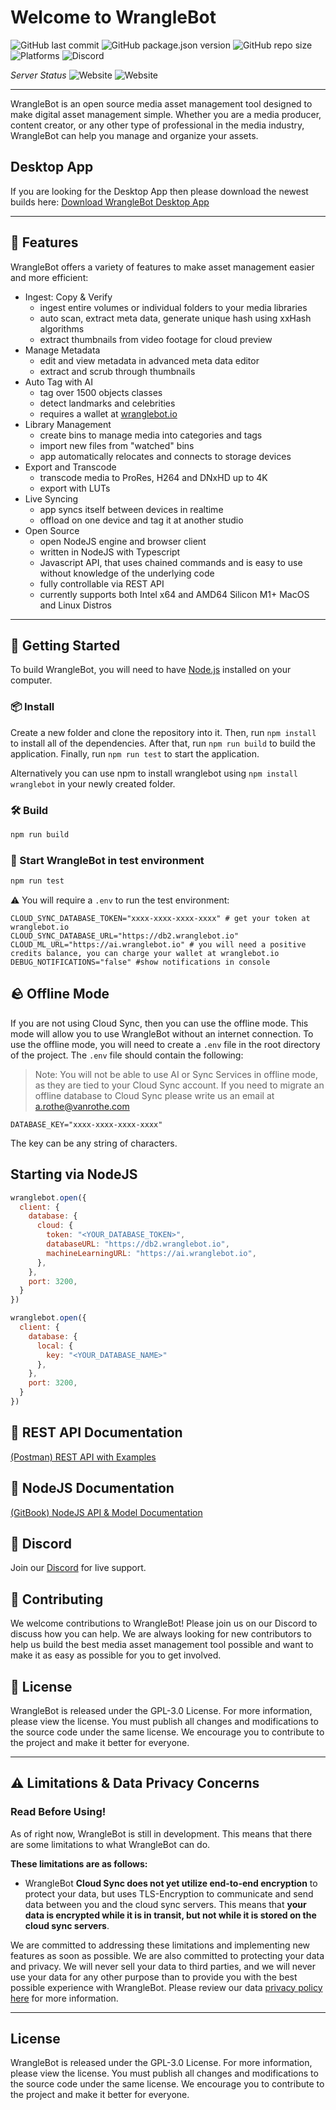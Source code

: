 # Welcome to WrangleBot

![GitHub last commit](https://img.shields.io/github/last-commit/AxelRothe/wranglebot)
![GitHub package.json version](https://img.shields.io/github/package-json/v/AxelRothe/wranglebot)
![GitHub repo size](https://img.shields.io/github/repo-size/AxelRothe/wranglebot)
![Platforms](https://img.shields.io/badge/platforms-macos%20(x64%2C%20arm64)-blue)
![Discord](https://img.shields.io/discord/1070819210265104434?logo=discord&logoColor=blue)

_Server Status_ ![Website](https://img.shields.io/website?label=Cloud%20Sync&url=https%3A%2F%2Fdb2.wranglebot.io%2Fversion) ![Website](https://img.shields.io/website?label=AI%20Services&url=https%3A%2F%2Fai.wranglebot.io%2Fversion)

---

WrangleBot is an open source media asset management tool designed to make digital asset management simple. Whether you are a media producer, content creator, or any other type of professional in the media industry, WrangleBot can help you manage and organize your assets.

## Desktop App

If you are looking for the Desktop App then please download the newest builds here: [Download WrangleBot Desktop App](https://wranglebot.io)

---

## 🧰 Features

WrangleBot offers a variety of features to make asset management easier and more efficient:

- Ingest: Copy & Verify
  - ingest entire volumes or individual folders to your media libraries
  - auto scan, extract meta data, generate unique hash using xxHash algorithms
  - extract thumbnails from video footage for cloud preview
- Manage Metadata
  - edit and view metadata in advanced meta data editor
  - extract and scrub through thumbnails
- Auto Tag with AI
  - tag over 1500 objects classes
  - detect landmarks and celebrities
  - requires a wallet at [wranglebot.io](https://wranglebot.io/account)
- Library Management
  - create bins to manage media into categories and tags
  - import new files from "watched" bins
  - app automatically relocates and connects to storage devices
- Export and Transcode
  - transcode media to ProRes, H264 and DNxHD up to 4K
  - export with LUTs
- Live Syncing
  - app syncs itself between devices in realtime
  - offload on one device and tag it at another studio
- Open Source
  - open NodeJS engine and browser client
  - written in NodeJS with Typescript
  - Javascript API, that uses chained commands and is easy to use without knowledge of the underlying code
  - fully controllable via REST API
  - currently supports both Intel x64 and AMD64 Silicon M1+ MacOS and Linux Distros

--- 

## 👋 Getting Started

To build WrangleBot, you will need to have [Node.js](https://nodejs.org/en/) installed on your computer.

### 📦 Install

Create a new folder and clone the repository into it. Then, run `npm install` to install all of the dependencies. After that, run `npm run build` to build the application. Finally, run `npm run test` to start the application.

Alternatively you can use npm to install wranglebot using `npm install wranglebot` in your newly created folder.

### 🛠 Build

```bash
npm run build
```

### 🚀 Start WrangleBot in test environment

```bash
npm run test
```

⚠️ You will require a `.env` to run the test environment:

```dotenv
CLOUD_SYNC_DATABASE_TOKEN="xxxx-xxxx-xxxx-xxxx" # get your token at wranglebot.io
CLOUD_SYNC_DATABASE_URL="https://db2.wranglebot.io"
CLOUD_ML_URL="https://ai.wranglebot.io" # you will need a positive credits balance, you can charge your wallet at wranglebot.io
DEBUG_NOTIFICATIONS="false" #show notifications in console
```

## 🪨 Offline Mode

If you are not using Cloud Sync, then you can use the offline mode. This mode will allow you to use WrangleBot without an internet connection. To use the offline mode, you will need to create a `.env` file in the root directory of the project. The `.env` file should contain the following:

> Note: You will not be able to use AI or Sync Services in offline mode, as they are tied to your Cloud Sync account. If you need to migrate an offline database to Cloud Sync please write us an email at [a.rothe@vanrothe.com](mailto:a.rothe@vanrothe.com)

```dotenv
DATABASE_KEY="xxxx-xxxx-xxxx-xxxx"
```

The key can be any string of characters.

## Starting via NodeJS

```js
wranglebot.open({
  client: {
    database: {
      cloud: {
        token: "<YOUR_DATABASE_TOKEN>",
        databaseURL: "https://db2.wranglebot.io",
        machineLearningURL: "https://ai.wranglebot.io",
      },
    },
    port: 3200,
  }
})
```


```js
wranglebot.open({
  client: {
    database: {
      local: {
        key: "<YOUR_DATABASE_NAME>"
      },
    },
    port: 3200,
  }
})
```

## 📑 REST API Documentation

[(Postman) REST API with Examples](https://documenter.getpostman.com/view/26212996/2s93JtQPKd)

## 📑 NodeJS Documentation

[(GitBook) NodeJS API & Model Documentation](https://van-rothe.gitbook.io/wranglebot-nodejs-documentation/)

## 💬 Discord

Join our [Discord](https://discord.gg/p3Rmhagvkm) for live support.

## 👥 Contributing

We welcome contributions to WrangleBot! Please join us on our Discord to discuss how you can help. We are always looking for new contributors to help us build the best media asset management tool possible and want to make it as easy as possible for you to get involved.

## 📜 License 

WrangleBot is released under the GPL-3.0 License. For more information, please view the license. You must publish all changes and modifications to the source code under the same license. We encourage you to contribute to the project and make it better for everyone.

---

## ⚠️ Limitations & Data Privacy Concerns
### Read Before Using!

As of right now, WrangleBot is still in development. This means that there are some limitations to what WrangleBot can do.

**These limitations are as follows:**

- WrangleBot **Cloud Sync does not yet utilize end-to-end encryption** to protect your data, but uses TLS-Encryption to communicate and send data between you and the cloud sync servers. This means that **your data is encrypted while it is in transit, but not while it is stored on the cloud sync servers**.

We are committed to addressing these limitations and implementing new features as soon as possible. We are also committed to protecting your data and privacy. We will never sell your data to third parties, and we will never use your data for any other purpose than to provide you with the best possible experience with WrangleBot. Please review our data [privacy policy here](https://wranglebot.io/privacy) for more information.

---

## License

WrangleBot is released under the GPL-3.0 License. For more information, please view the license. You must publish all changes and modifications to the source code under the same license. We encourage you to contribute to the project and make it better for everyone.

